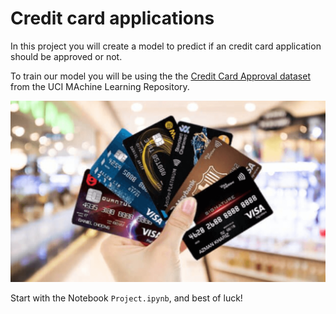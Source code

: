 # Credit card applications

In this project you will create a model to predict if an credit card application should be approved or not.

To train our model you will be using the the [Credit Card Approval dataset](https://archive.ics.uci.edu/ml/datasets/credit+approval) from the UCI MAchine Learning Repository.

![creditcard](img/creditcard.png)

Start with the Notebook `Project.ipynb`, and best of luck!